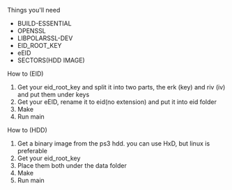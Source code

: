 Things you'll need

*	BUILD-ESSENTIAL
*	OPENSSL
*	LIBPOLARSSL-DEV
*	EID_ROOT_KEY
*	eEID
*	SECTORS(HDD IMAGE)

How to (EID)

1. Get your eid_root_key and split it into two parts, the erk (key) and riv (iv) and put them under keys
2. Get your eEID, rename it to eid(no extension) and put it into eid folder
3. Make
4. Run main

How to (HDD)
1. Get a binary image from the ps3 hdd. you can use HxD, but linux is preferable
2. Get your eid_root_key
3. Place them both under the data folder
4. Make
5. Run main